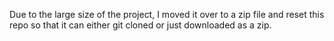 Due to the large size of the project, I moved it over to a zip file and reset this repo so that it can either git cloned or just downloaded as a zip.